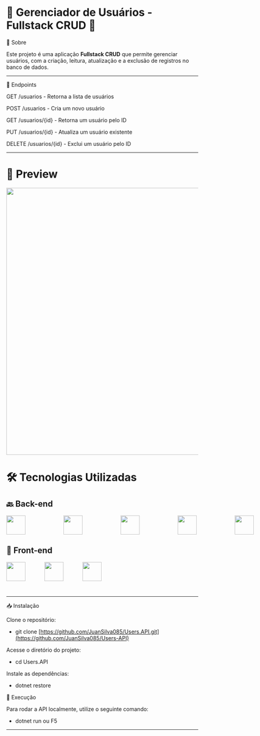 # 👥 Gerenciador de Usuários - Fullstack CRUD 🚀

📌 Sobre

Este projeto é uma aplicação **Fullstack CRUD** que permite gerenciar usuários, com a criação, leitura, atualização e a exclusão de registros no banco de dados.


<hr>

📡 Endpoints

GET /usuarios - Retorna a lista de usuários

POST /usuarios - Cria um novo usuário

GET /usuarios/{id} - Retorna um usuário pelo ID

PUT /usuarios/{id} - Atualiza um usuário existente

DELETE /usuarios/{id} - Exclui um usuário pelo ID

<hr>


# 📸 Preview

<img src="https://github.com/user-attachments/assets/2d3af833-2c3b-4b00-bf37-1b1bace23c37" width="700"/>


# 🛠️ Tecnologias Utilizadas

## 🔙 Back-end

<div style="display: flex; gap: 50px; align-items: center;">
 <img width="50px" style="padding-right: 50px;" src="https://cdn.jsdelivr.net/gh/devicons/devicon@latest/icons/csharp/csharp-original.svg" />        
 <img width="50px" style="padding-right: 50px;" src="https://cdn.jsdelivr.net/gh/devicons/devicon@latest/icons/dotnetcore/dotnetcore-original.svg" /> 
 <img width="50px" style="padding-right: 50px" src="https://miro.medium.com/v2/resize:fit:591/1*4HIU0YdDkj0dmGySVC5D_g.png" /> 
 <img width="50px" style="padding-right: 50px" src="https://cdn.jsdelivr.net/gh/devicons/devicon@latest/icons/sqlite/sqlite-original-wordmark.svg" />   
 <img width="50px" style="padding-right: 50px" src="https://cdn.jsdelivr.net/gh/devicons/devicon@latest/icons/swagger/swagger-original.svg" />
</div>


## 🎨 Front-end

<div style="display: flex; gap: 50px; align-items: center; margin-bottom: 40px;">
  <img width="50px" src="https://cdn.jsdelivr.net/gh/devicons/devicon@latest/icons/html5/html5-original.svg" />
  <img width="50px" src="https://cdn.jsdelivr.net/gh/devicons/devicon@latest/icons/css3/css3-original.svg" />
  <img width="50px" src="https://cdn.jsdelivr.net/gh/devicons/devicon@latest/icons/javascript/javascript-original.svg" />
</div>
<hr>

📥 Instalação

Clone o repositório:

- git clone [https://github.com/JuanSilva085/Users.API.git](https://github.com/JuanSilva085/Users-API)

Acesse o diretório do projeto:

- cd Users.API

Instale as dependências:

- dotnet restore

🚀 Execução

Para rodar a API localmente, utilize o seguinte comando:

- dotnet run ou F5


------------------------------------------------------------------------------------------------------------------------------------------------------------------------------------


